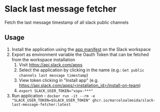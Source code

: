 # Slack last message fetcher
Fetch the last message timestamp of all slack public channels

## Usage
1. Install the application using the [app manifest](./assets/slack-app-manifest.yaml) on the Slack workspace
2. Export as environment variable the Oauth Token that can be fetched from the workspace installation
   1. Visit https://api.slack.com/apps
   2. Select the application by clicking in the name (e.g.: `Get public channels last message timestamp`)
   3. View token clicking in "Install app" (e.g. [https://api.slack.com/apps/<installation_id>/install-on-team](https://api.slack.com/apps/<installation_id>/install-on-team))
   4. `export SLACK_USER_TOKEN="xopx-***"`
3. Run application - `docker run -it --rm -e "SLACK_USER_TOKEN=$SLACK_USER_TOKEN" ghcr.io/marceloalmeida/slack-last-message-fetcher:latest`
